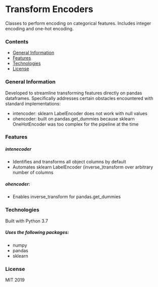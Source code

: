 # Transform Encoders

Classes to perform encoding on categorical features.  Includes integer encoding and one-hot encoding. 


### Contents

- [General Information](#general-info)
- [Features](#features)
- [Technologies](#tech)
- [License](#license)


### General Information
Developed to streamline transforming features directly on pandas dataframes.  Specifically addresses certain obstacles encountered with standard implementations:
- intencoder: sklearn LabelEncoder does not work with null values
- ohencoder: built on pandas.get_dummies because sklearn OneHotEncoder was too complex for the pipeline at the time


### Features

##### intenecoder
- Identifies and transforms all object columns by default
- Automates sklearn LabelEncoder (inverse_)transform over arbitrary number of columns

##### ohencoder:
- Enables inverse_transform for pandas.get_dummies 


### Technologies
Built with Python 3.7

##### Uses the following packages:
- numpy
- pandas
- sklearn


### License
MIT 2019